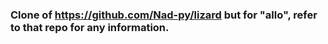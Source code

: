 ### Clone of https://github.com/Nad-py/lizard but for "allo", refer to that repo for any information.
